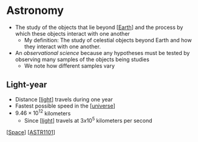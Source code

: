 # Astronomy

- The study of the objects that lie beyond [[Earth]] and the process by which these objects interact with one another
  - My definition:
    The study of celestial objects beyond Earth and how they interact with one another.
- An _observational science_ because any hypotheses must be tested by observing many samples of the objects being studies
  - We note how different samples vary

## Light-year

- Distance [[light]] travels during one year
- Fastest possible speed in the [[universe]]
- $9.46 \times 10^{12}$ kilometers
  - Since [[light]] travels at $3 x 10^5$ kilometers per second

[[Space]] [[ASTR1101]]

[//begin]: # "Autogenerated link references for markdown compatibility"
[Earth]: earth "Earth"
[light]: light "Light"
[universe]: universe "Universe"
[Space]: space "Space"
[ASTR1101]: astr1101 "ASTR1101"
[//end]: # "Autogenerated link references"
